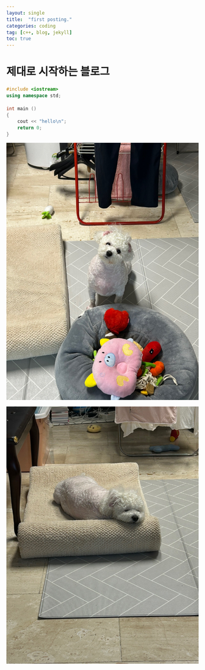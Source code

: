 ```yaml
---
layout: single
title:  "first posting."
categories: coding
tag: [c++, blog, jekyll]
toc: true
---
```


# 제대로 시작하는 블로그

```c++
#include <iostream>
using namespace std;

int main ()
{
    cout << "hello\n";
    return 0; 
}
```
![KakaoTalk_20230721_115013300](../images/2023-07-21-first/KakaoTalk_20230721_115013300.jpg)

![KakaoTalk_20230725_013929115](../images/2023-07-21-first/KakaoTalk_20230725_013929115.jpg)
